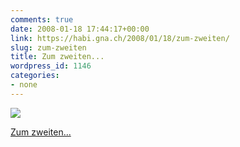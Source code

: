 ```yaml
---
comments: true
date: 2008-01-18 17:44:17+00:00
link: https://habi.gna.ch/2008/01/18/zum-zweiten/
slug: zum-zweiten
title: Zum zweiten...
wordpress_id: 1146
categories:
- none
---
```



 [![](https://static.flickr.com/2294/2201424799_ddbae12cb1_m.jpg)](https://www.flickr.com/photos/habi/2201424799/)
   

 
  [Zum zweiten...](https://www.flickr.com/photos/habi/2201424799/)
    

 




  

